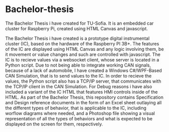 # Bachelor-thesis
The Bachelor Thesis i have created for TU-Sofia. It is an embedded car cluster for Raspberry Pi, created using HTML Canvas and javascript.

The Bachelor Thesis i have created is a prototype digital instrumental cluster (IC), based on the hardware of the Raspberry PI 3B+. The features of the IC are displayed using HTML Canvas and any logic involving them, be it movement or value changes and such are controlled with javascript. The IC is to recieve values via a websocket client, whose server is located in a Python script. Due to not being able to integrate working CAN signals, because of a lack of automobile, I have created a Windows C#/WPF-Based CAN Simulation, that is to send values to the IC. In order to recieve the values, the Python script also has a TCP/IP server, that communicates with the TCP/IP client in the CAN Simulation. For Debug reasons i have also included a variant of the IC HTML that features HMI controls inside of the HTML.
As part of the Bachelor Thesis, this repository contains Specification and Design reference documents in the form of an Excel sheet outlaying all the different types of behavior, that is applicable to the IC, including worflow diagrams where needed, and a Photoshop file showing a visual representation of all the types of behaviors and what is expected to be displayed on the screen for them, respectively.  
